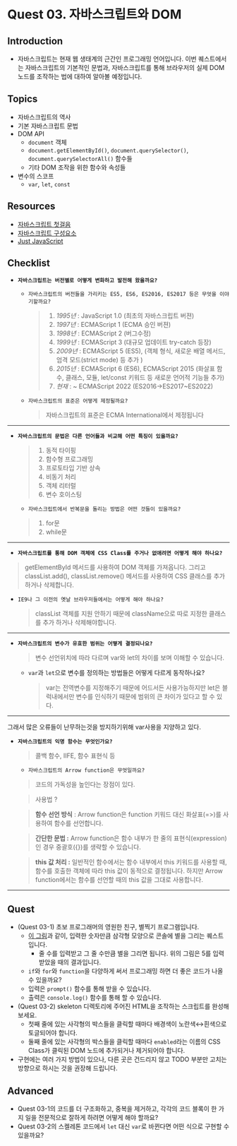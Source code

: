 # Quest 03. 자바스크립트와 DOM

## Introduction

- 자바스크립트는 현재 웹 생태계의 근간인 프로그래밍 언어입니다. 이번 퀘스트에서는 자바스크립트의 기본적인 문법과, 자바스크립트를 통해 브라우저의 실제 DOM 노드를 조작하는 법에 대하여 알아볼 예정입니다.

## Topics

- 자바스크립트의 역사
- 기본 자바스크립트 문법
- DOM API
  - `document` 객체
  - `document.getElementById()`, `document.querySelector()`, `document.querySelectorAll()` 함수들
  - 기타 DOM 조작을 위한 함수와 속성들
- 변수의 스코프
  - `var`, `let`, `const`

## Resources

- [자바스크립트 첫걸음](https://developer.mozilla.org/ko/docs/Learn/JavaScript/First_steps)
- [자바스크립트 구성요소](https://developer.mozilla.org/ko/docs/Learn/JavaScript/Building_blocks)
- [Just JavaScript](https://justjavascript.com/)

## Checklist

- **`자바스크립트는 버전별로 어떻게 변화하고 발전해 왔을까요?`**

  - `자바스크립트의 버전들을 가리키는 ES5, ES6, ES2016, ES2017 등은 무엇을 이야기할까요?`

    > 1. _1995년_ : JavaScript 1.0 (최초의 자바스크립트 버젼)
    > 2. _1997년_ : ECMAScript 1 (ECMA 승인 버젼)
    > 3. _1998년_ : ECMAScript 2 (버그수정)
    > 4. _1999년_ : ECMAScript 3 (대규모 업데이트 try-catch 등장)
    > 5. _2009년_ : ECMAScript 5 (ES5), (객체 형식, 새로운 배열 메서드, 엄격 모드(strict mode) 등 추가 )
    > 6. _2015년_ : ECMAScript 6 (ES6), ECMAScript 2015 (화살표 함수, 클래스, 모듈, let/const 키워드 등 새로운 언어적 기능들 추가)
    > 7. _현재_ : ~ ECMAScript 2022 (ES2016->ES2017~ES2022)

  - `자바스크립트의 표준은 어떻게 제정될까요?`
    > 자바스크립트의 표준은 ECMA International에서 제정됩니다

---

- **`자바스크립트의 문법은 다른 언어들과 비교해 어떤 특징이 있을까요?`**

  > 1. 동적 타이핑
  > 2. 함수형 프로그래밍
  > 3. 프로토타입 기반 상속
  > 4. 비동기 처리
  > 5. 객체 리터럴
  > 6. 변수 호이스팅

  - `자바스크립트에서 반복문을 돌리는 방법은 어떤 것들이 있을까요?`

  > 1. for문
  > 2. while문

---

- **`자바스크립트를 통해 DOM 객체에 CSS Class를 주거나 없애려면 어떻게 해야 하나요?`**

> getElementById 메서드를 사용하여 DOM 객체를 가져옵니다.
> 그리고 classList.add(), classList.remove() 메서드를 사용하여 CSS 클래스를 추가하거나 삭제합니다.

- `IE9나 그 이전의 옛날 브라우저들에서는 어떻게 해야 하나요?`
  > classList 객체를 지원 안하기 때문에 className으로 따로 지정한 클래스를 추가 하거나 삭제해야합니다.

---

- **`자바스크립트의 변수가 유효한 범위는 어떻게 결정되나요?`**
  > 변수 선언위치에 따라 다르며 var와 let의 차이를 보며 이해할 수 있습니다.
  - `var`과 `let`으로 변수를 정의하는 방법들은 어떻게 다르게 동작하나요?
    > var는 전역변수를 지정해주기 때문에 어드서든 사용가능하지만 let은 블럭내에서만 변수를 인식하기 때문에 범위의 큰 차이가 있다고 할 수 있다.

---

그래서 많은 오류들이 난무하는것을 방지하기위해 var사용을 지양하고 있다.

- **`자바스크립트의 익명 함수는 무엇인가요?`**

  > 콜백 함수, IIFE, 함수 표현식 등

  - `자바스크립트의 Arrow function은 무엇일까요?`

  > 코드의 가독성을 높인다는 장점이 있다.

  > 사용법 ?

  > **함수 선언 방식** :
  > Arrow function은 function 키워드 대신 화살표(=>)를 사용하여 함수를 선언합니다.

  > **간단한 문법 :**
  > Arrow function은 함수 내부가 한 줄의 표현식(expression)인 경우 중괄호({})를 생략할 수 있습니다.

  > **this 값 처리 :**
  > 일반적인 함수에서는 함수 내부에서 this 키워드를 사용할 때, 함수를 호출한 객체에 따라 this 값이 동적으로 결정됩니다. 하지만 Arrow function에서는 함수를 선언할 때의 this 값을 그대로 사용합니다.

---

## Quest

- (Quest 03-1) 초보 프로그래머의 영원한 친구, 별찍기 프로그램입니다.
  - [이 그림](jsStars.png)과 같이, 입력한 숫자만큼 삼각형 모양으로 콘솔에 별을 그리는 퀘스트 입니다.
    - 줄 수를 입력받고 그 줄 수만큼 별을 그리면 됩니다. 위의 그림은 5를 입력받았을 때의 결과입니다.
  - `if`와 `for`와 `function`을 다양하게 써서 프로그래밍 하면 더 좋은 코드가 나올 수 있을까요?
  - 입력은 `prompt()` 함수를 통해 받을 수 있습니다.
  - 출력은 `console.log()` 함수를 통해 할 수 있습니다.
- (Quest 03-2) skeleton 디렉토리에 주어진 HTML을 조작하는 스크립트를 완성해 보세요.
  - 첫째 줄에 있는 사각형의 박스들을 클릭할 때마다 배경색이 노란색↔흰색으로 토글되어야 합니다.
  - 둘째 줄에 있는 사각형의 박스들을 클릭할 때마다 `enabled`라는 이름의 CSS Class가 클릭된 DOM 노드에 추가되거나 제거되어야 합니다.
- 구현에는 여러 가지 방법이 있으나, 다른 곳은 건드리지 않고 TODO 부분만 고치는 방향으로 하시는 것을 권장해 드립니다.

## Advanced

- Quest 03-1의 코드를 더 구조화하고, 중복을 제거하고, 각각의 코드 블록이 한 가지 일을 전문적으로 잘하게 하려면 어떻게 해야 할까요?
- Quest 03-2의 스켈레톤 코드에서 `let` 대신 `var`로 바뀐다면 어떤 식으로 구현할 수 있을까요?
